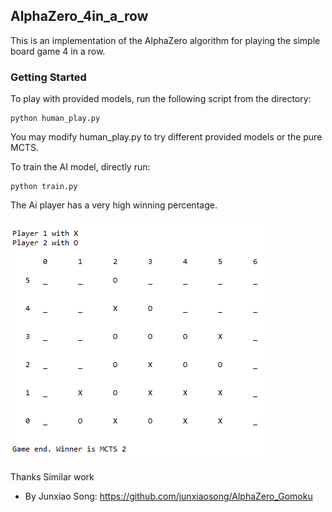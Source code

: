 ## AlphaZero_4in_a_row
This is an implementation of the AlphaZero algorithm for playing the simple board game 4 in a row.

### Getting Started
To play with provided models, run the following script from the directory:  
```
python human_play.py  
```
You may modify human_play.py to try different provided models or the pure MCTS.

To train the AI model, directly run:   
```
python train.py
```
The Ai player has a very high winning percentage.

![play result](https://github.com/zengzehong117/AlphaZero_4in_a_row/blob/master/play.png)

Thanks Similar work
  * By Junxiao Song: https://github.com/junxiaosong/AlphaZero_Gomoku

